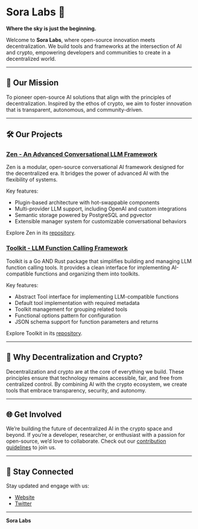 # Sora Labs 🌌  
**Where the sky is just the beginning.**

Welcome to **Sora Labs**, where open-source innovation meets decentralization. We build tools and frameworks at the intersection of AI and crypto, empowering developers and communities to create in a decentralized world.

---

## 🌟 Our Mission  
To pioneer open-source AI solutions that align with the principles of decentralization. Inspired by the ethos of crypto, we aim to foster innovation that is transparent, autonomous, and community-driven.

---

## 🛠️ Our Projects  

### [Zen - An Advanced Conversational LLM Framework](https://github.com/soralabs/zen)  
Zen is a modular, open-source conversational AI framework designed for the decentralized era. It bridges the power of advanced AI with the flexibility of systems.  

Key features:  
- Plugin-based architecture with hot-swappable components  
- Multi-provider LLM support, including OpenAI and custom integrations  
- Semantic storage powered by PostgreSQL and pgvector  
- Extensible manager system for customizable conversational behaviors  

Explore Zen in its [repository](https://github.com/soralabs/zen).

### [Toolkit - LLM Function Calling Framework](https://github.com/soralabs/toolkit)
Toolkit is a Go AND Rust package that simplifies building and managing LLM function calling tools. It provides a clean interface for implementing AI-compatible functions and organizing them into toolkits.

Key features:
- Abstract Tool interface for implementing LLM-compatible functions
- Default tool implementation with required metadata
- Toolkit management for grouping related tools
- Functional options pattern for configuration
- JSON schema support for function parameters and returns

Explore Toolkit in its [repository](https://github.com/soralabs/toolkit).

---

## 🤝 Why Decentralization and Crypto?  
Decentralization and crypto are at the core of everything we build. These principles ensure that technology remains accessible, fair, and free from centralized control. By combining AI with the crypto ecosystem, we create tools that embrace transparency, security, and autonomy.

---

## 🌐 Get Involved  

We’re building the future of decentralized AI in the crypto space and beyond. If you’re a developer, researcher, or enthusiast with a passion for open-source, we’d love to collaborate. Check out our [contribution guidelines](CONTRIBUTING.md) to join us.

---

## 📡 Stay Connected  

Stay updated and engage with us:  
- [Website](https://soralabs.app/)  
- [Twitter](https://x.com/labs_sora)  

---

**Sora Labs**
